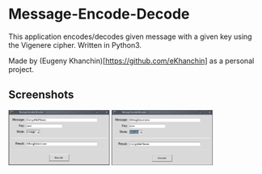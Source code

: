 # Message-Encode-Decode
This application encodes/decodes given message with a given key using the Vigenere cipher.
Written in Python3.

Made by (Eugeny Khanchin)[https://github.com/eKhanchin] as a personal project.

## Screenshots
<img src="Screenshots/encode.JPG" width="200">
<img src="Screenshots/decode.JPG" width="200">
